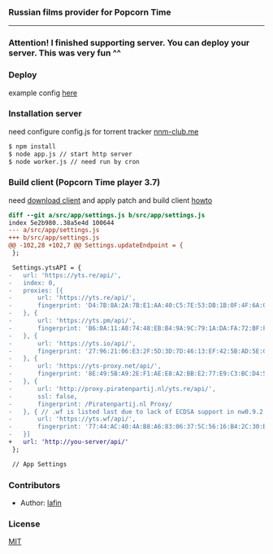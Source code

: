 ### Russian films provider for Popcorn Time
___

### Attention! I finished supporting server. You can deploy your server. This was very fun ^^

### Deploy
example config [here](config.md)

### Installation server
need configure config.js for torrent tracker [nnm-club.me](http://nnm-club.me)

```bash
$ npm install
$ node app.js // start http server
$ node worker.js // need run by cron
```

### Build client (Popcorn Time player 3.7)
need [download client](https://git.popcorntime.io/stash/projects/PT/repos/popcorn-app/browse) and apply patch and build client [howto](https://git.popcorntime.io/stash/projects/PT/repos/popcorn-app/browse)
```diff
diff --git a/src/app/settings.js b/src/app/settings.js
index 5e2b980..38a5e4d 100644
--- a/src/app/settings.js
+++ b/src/app/settings.js
@@ -102,28 +102,7 @@ Settings.updateEndpoint = {
 };

 Settings.ytsAPI = {
-   url: 'https://yts.re/api/',
-   index: 0,
-   proxies: [{
-       url: 'https://yts.re/api/',
-       fingerprint: 'D4:7B:8A:2A:7B:E1:AA:40:C5:7E:53:DB:1B:0F:4F:6A:0B:AA:2C:6C',
-   }, {
-       url: 'https://yts.pm/api/',
-       fingerprint: 'B6:0A:11:A8:74:48:EB:B4:9A:9C:79:1A:DA:FA:72:BF:F8:8B:0A:B3'
-   }, {
-       url: 'https://yts.io/api/',
-       fingerprint: '27:96:21:06:E3:2F:5D:3D:7D:46:13:EF:42:5B:AD:5E:C8:FD:DA:45'
-   }, {
-       url: 'https://yts-proxy.net/api/',
-       fingerprint: '8E:49:5B:A9:2E:F1:AE:E8:A2:BB:E2:77:E9:C3:BC:D4:5D:4B:66:1F'
-   }, {
-       url: 'http://proxy.piratenpartij.nl/yts.re/api/',
-       ssl: false,
-       fingerprint: /Piratenpartij.nl Proxy/
-   }, { // .wf is listed last due to lack of ECDSA support in nw0.9.2
-       url: 'https://yts.wf/api/',
-       fingerprint: '77:44:AC:40:4A:B8:A6:83:06:37:5C:56:16:B4:2C:30:B9:75:99:94'
-   }]
+   url: 'http://you-server/api/'
 };

 // App Settings
```

### Contributors

 * Author: [lafin](https://github.com/lafin)

### License

  [MIT](LICENSE)
